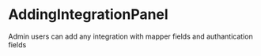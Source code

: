 # AddingIntegrationPanel
Admin users can add any integration with  mapper fields and authantication fields
